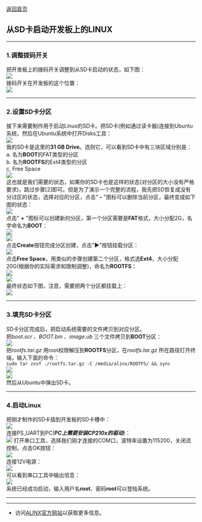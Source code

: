 [返回首页](../)
## 从SD卡启动开发板上的LINUX

---
### 1.调整拨码开关
把开发板上的拨码开关调整到从SD卡启动的状态，如下图：\
![](../.images_for_documents/17.png)\
拨码开关在开发板的这个位置：\
![](../.images_for_documents/16.png)

---
### 2.设置SD卡分区
接下来需要制作用于启动Linux的SD卡。把SD卡(例如通过读卡器)连接到Ubuntu系统，然后在Ubuntu系统中打开Disks工具：\
![](../.images_for_documents/18.png)\
我的SD卡是这里的**31 GB Drive**。选则它，可以看到SD卡中有三块区域分别是：\
a. 名为**BOOT**的FAT类型的分区\
b. 名为**ROOTFS**的Ext4类型的分区\
c. Free Space\
![](../.images_for_documents/19.png)\
这也就是我们需要的状态，如果你的SD卡也是这样的状态(对分区的大小没有严格要求)，跳过步骤[2]即可。但是为了演示一个完整的流程，我先把SD恢复成没有分过区的状态，选择对应的分区，点击\" **-** \"图标可以删除当前分区，最终变成如下图的状态：\
![](../.images_for_documents/20.png)\
点击\" **+** \"图标可以创建新的分区，第一个分区需要是**FAT**格式，大小分配2G，名字命名为**BOOT**：\
![](../.images_for_documents/21.png)\
![](../.images_for_documents/22.png)\
点击**Create**按钮完成分区创建，点击\"**▶**\"按钮挂载分区：\
![](../.images_for_documents/23.png)\
点击**Free Space**，用类似的步骤创建第二个分区，格式选**Ext4**，大小分配20G(根据你的实际需求和限制调整)，命名为**ROOTFS**：\
![](../.images_for_documents/24.png)\
![](../.images_for_documents/25.png)\
最终状态如下图，注意，需要把两个分区都挂载上：\
![](../.images_for_documents/26.png)

---
### 3.填充SD卡分区
SD卡分区完成后，把启动系统需要的文件拷贝到对应分区。\
把*boot.scr* 、*BOOT.bin* 、*image.ub* 三个文件拷贝到**BOOT**分区：\
![](../.images_for_documents/27.png)\
把*rootfs.tar.gz* 用root权限解压到**ROOTFS**分区，在*rootfs.tar.gz* 所在路径打开终端，输入下面的命令：\
`sudo tar zxvf ./rootfs.tar.gz -C /media/alinx/ROOTFS/ && sync`\
![](../.images_for_documents/28.png)\
![](../.images_for_documents/29.png)\
然后从Ubuntu中弹出SD卡。

---
### 4.启动Linux
把刚才制作的SD卡插到开发板的SD卡槽中：\
![](../.images_for_documents/30.png)\
连接PS_UART到PC(***PC上需要安装CP210x的驱动***)：\
![](../.images_for_documents/31.png)
打开串口工具，选择我们刚才连接的COM口，波特率设置为115200，关闭流控制，点击OK按钮：\
![](../.images_for_documents/32.png)\
连接12V电源：\
![](../.images_for_documents/33.png)\
可以看到串口工具中输出信息：\
![](../.images_for_documents/34.png)\
系统已经成功启动，输入用户名**root**、密码**root**可以登陆系统。

---
---
- 访问[ALINX官方网站](https://www.alinx.com)以获取更多信息。